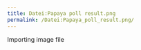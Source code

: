 ```yaml
---
title: Datei:Papaya poll result.png
permalink: /Datei:Papaya_poll_result.png/
---
```


Importing image file